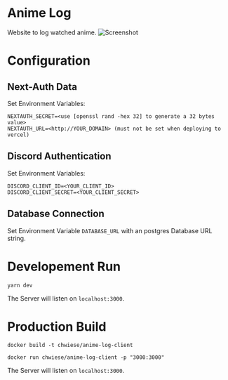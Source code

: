 # Anime Log

Website to log watched anime.
![Screenshot](https://user-images.githubusercontent.com/32820890/182124207-211c84aa-98ad-45fc-97bc-ccbea44cc1df.png)

# Configuration

## Next-Auth Data

Set Environment Variables:

```
NEXTAUTH_SECRET=<use [openssl rand -hex 32] to generate a 32 bytes value>
NEXTAUTH_URL=<http://YOUR_DOMAIN> (must not be set when deploying to vercel)
```

## Discord Authentication

Set Environment Variables:

```
DISCORD_CLIENT_ID=<YOUR_CLIENT_ID>
DISCORD_CLIENT_SECRET=<YOUR_CLIENT_SECRET>
```

## Database Connection

Set Environment Variable `DATABASE_URL` with an postgres Database URL string.

# Developement Run

```
yarn dev
```

The Server will listen on `localhost:3000`.

# Production Build

```
docker build -t chwiese/anime-log-client
```

```
docker run chwiese/anime-log-client -p "3000:3000"
```

The Server will listen on `localhost:3000`.
